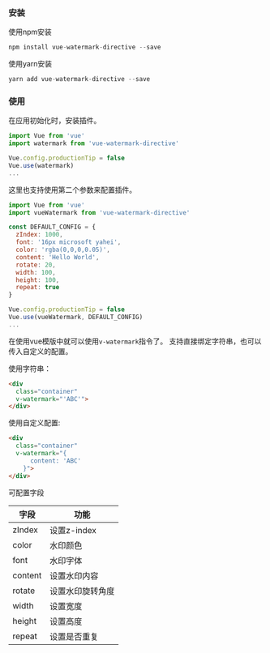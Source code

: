 ### 安装

使用npm安装

```js
npm install vue-watermark-directive --save
```

使用yarn安装
```js
yarn add vue-watermark-directive --save
```

### 使用

在应用初始化时，安装插件。

```js
import Vue from 'vue'
import watermark from 'vue-watermark-directive'

Vue.config.productionTip = false
Vue.use(watermark)
...
```

这里也支持使用第二个参数来配置插件。

```js
import Vue from 'vue'
import vueWatermark from 'vue-watermark-directive'

const DEFAULT_CONFIG = {
  zIndex: 1000,
  font: '16px microsoft yahei',
  color: 'rgba(0,0,0,0.05)',
  content: 'Hello World',
  rotate: 20,
  width: 100,
  height: 100,
  repeat: true
}

Vue.config.productionTip = false
Vue.use(vueWatermark, DEFAULT_CONFIG)
...
```

在使用vue模版中就可以使用`v-watermark`指令了。
支持直接绑定字符串，也可以传入自定义的配置。

使用字符串：

```html
<div
  class="container"
  v-watermark="'ABC'">
</div>
```

使用自定义配置:

```html
<div
  class="container"
  v-watermark="{
      content: 'ABC'
    }">
</div>
```

可配置字段

|字段|功能|
|-|-|
|zIndex|设置z-index|
|color|水印颜色|
|font|水印字体|
|content|设置水印内容|
|rotate|设置水印旋转角度|
|width|设置宽度|
|height|设置高度|
|repeat|设置是否重复|
